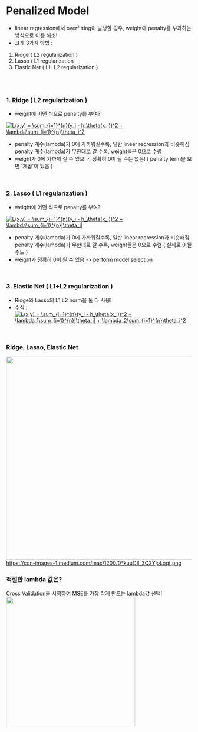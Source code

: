 # Penalized Model
- linear regression에서 overfitting이 발생할 경우, weight에 penalty를 부과하는 방식으로 이를 해소!
- 크게 3가지 방법 : 
 1) Ridge ( L2 regularization )
 2) Lasso ( L1 regularization
 3) Elastic Net ( L1+L2 regularization )
</br>
</br>

### 1. Ridge ( L2 regularization )
- weight에 어떤 식으로 penalty를 부여? </br>

<a href="https://www.codecogs.com/eqnedit.php?latex=L(x,y)&space;=&space;\sum_{i=1}^{n}(y_i&space;-&space;h_\theta(x_i))^2&space;&plus;&space;\lambda\sum_{i=1}^{n}\theta_i^2" target="_blank"><img src="https://latex.codecogs.com/gif.latex?L(x,y)&space;=&space;\sum_{i=1}^{n}(y_i&space;-&space;h_\theta(x_i))^2&space;&plus;&space;\lambda\sum_{i=1}^{n}\theta_i^2" title="L(x,y) = \sum_{i=1}^{n}(y_i - h_\theta(x_i))^2 + \lambda\sum_{i=1}^{n}\theta_i^2" /></a>
</br>
- penalty 계수(lambda)가 0에 가까워질수록, 일반 linear regression과 비슷해짐 </br>
  penalty 계수(lambda)가 무한대로 갈 수록, weight들은 0으로 수렴
- weight가 0에 가까워 질 수 있으나, 정확히 0이 될 수는 없음! ( penalty term을 보면 '제곱'이 있음 )
</br>

### 2. Lasso ( L1 regularization )
- weight에 어떤 식으로 penalty를 부여? </br>

<a href="https://www.codecogs.com/eqnedit.php?latex=L(x,y)&space;=&space;\sum_{i=1}^{n}(y_i&space;-&space;h_\theta(x_i))^2&space;&plus;&space;\lambda\sum_{i=1}^{n}|\theta_i|" target="_blank"><img src="https://latex.codecogs.com/gif.latex?L(x,y)&space;=&space;\sum_{i=1}^{n}(y_i&space;-&space;h_\theta(x_i))^2&space;&plus;&space;\lambda\sum_{i=1}^{n}|\theta_i|" title="L(x,y) = \sum_{i=1}^{n}(y_i - h_\theta(x_i))^2 + \lambda\sum_{i=1}^{n}|\theta_i|" /></a>
</br>
- penalty 계수(lambda)가 0에 가까워질수록, 일반 linear regression과 비슷해짐 </br>
  penalty 계수(lambda)가 무한대로 갈 수록, weight들은 0으로 수렴 ( 실제로 0 될 수도 )
- weight가 정확히 0이 될 수 있음 -> perform model selection
</br>

### 3. Elastic Net ( L1+L2 regularization )
- Ridge와 Lasso의 L1,L2 norm을 둘 다 사용!
- 수식 : </br>
<a href="https://www.codecogs.com/eqnedit.php?latex=L(x,y)&space;=&space;\sum_{i=1}^{n}(y_i&space;-&space;h_\theta(x_i))^2&space;&plus;&space;\lambda_1\sum_{i=1}^{n}|\theta_i|&space;&plus;&space;\lambda_2\sum_{i=1}^{n}\theta_i^2" target="_blank"><img src="https://latex.codecogs.com/gif.latex?L(x,y)&space;=&space;\sum_{i=1}^{n}(y_i&space;-&space;h_\theta(x_i))^2&space;&plus;&space;\lambda_1\sum_{i=1}^{n}|\theta_i|&space;&plus;&space;\lambda_2\sum_{i=1}^{n}\theta_i^2" title="L(x,y) = \sum_{i=1}^{n}(y_i - h_\theta(x_i))^2 + \lambda_1\sum_{i=1}^{n}|\theta_i| + \lambda_2\sum_{i=1}^{n}\theta_i^2" /></a>
</br>

### Ridge, Lasso, Elastic Net
<img src="https://cdn-images-1.medium.com/max/1200/0*kuuC8_3Q2YjoLoqt.png" width="550" /> </br>
https://cdn-images-1.medium.com/max/1200/0*kuuC8_3Q2YjoLoqt.png
</br>

### 적절한 lambda 값은?
Cross Validation을 시행하여 MSE를 가장 작게 만드는 lambda값 선택!
<img src="https://i.stack.imgur.com/bzG36.png" width="350" /> </br>
